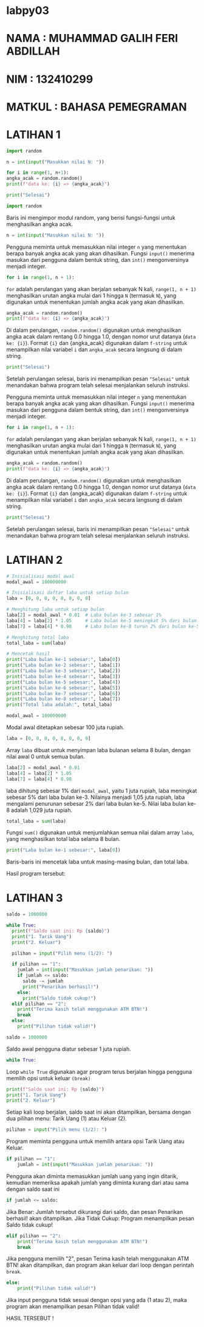 # labpy03
# NAMA : MUHAMMAD GALIH FERI ABDILLAH 
# NIM : 132410299
# MATKUL : BAHASA PEMEGRAMAN

# LATIHAN 1
  ```python
import random

n = int(input("Masukkan nilai N: "))

for i in range(1, n+1):
  angka_acak = random.random()
  print(f"data ke: {i} => {angka_acak}")

print("Selesai")
```

```python
import random
```
Baris ini mengimpor modul random, yang berisi fungsi-fungsi untuk menghasilkan angka acak.

```python
n = int(input("Masukkan nilai N: "))
```

Pengguna meminta untuk memasukkan nilai integer ```n``` yang menentukan berapa banyak angka acak yang akan dihasilkan. Fungsi ```input()``` menerima masukan dari pengguna dalam bentuk string, dan ```int()``` mengonversinya menjadi integer.

```python
for i in range(1, n + 1):
```

```for``` adalah perulangan yang akan berjalan sebanyak N kali, ```range(1, n + 1)``` menghasilkan urutan angka mulai dari 1 hingga ```N``` (termasuk ```N```), yang digunakan untuk menentukan jumlah angka acak yang akan dihasilkan.

```python
angka_acak = random.random()
print(f"data ke: {i} => {angka_acak}")
```

Di dalam perulangan, ```random.random()``` digunakan untuk menghasilkan angka acak dalam rentang 0.0 hingga 1.0, dengan nomor urut datanya (```data ke: {i}```). Format ```{i}``` dan {angka_acak} digunakan dalam ```f-string``` untuk menampilkan nilai variabel ```i``` dan ```angka_acak``` secara langsung di dalam string.

```python
print("Selesai")
```

Setelah perulangan selesai, baris ini menampilkan pesan ```"Selesai"``` untuk menandakan bahwa program telah selesai menjalankan seluruh instruksi.

Pengguna meminta untuk memasukkan nilai integer ```n``` yang menentukan berapa banyak angka acak yang akan dihasilkan. Fungsi ```input()``` menerima masukan dari pengguna dalam bentuk string, dan ```int()``` mengonversinya menjadi integer.

```python
for i in range(1, n + 1):
```

```for``` adalah perulangan yang akan berjalan sebanyak N kali, ```range(1, n + 1)``` menghasilkan urutan angka mulai dari 1 hingga ```N``` (termasuk ```N```), yang digunakan untuk menentukan jumlah angka acak yang akan dihasilkan.

```python
angka_acak = random.random()
print(f"data ke: {i} => {angka_acak}")
```

Di dalam perulangan, ```random.random()``` digunakan untuk menghasilkan angka acak dalam rentang 0.0 hingga 1.0, dengan nomor urut datanya (```data ke: {i}```). Format ```{i}``` dan {angka_acak} digunakan dalam ```f-string``` untuk menampilkan nilai variabel ```i``` dan ```angka_acak``` secara langsung di dalam string.

```python
print("Selesai")
```

Setelah perulangan selesai, baris ini menampilkan pesan ```"Selesai"``` untuk menandakan bahwa program telah selesai menjalankan seluruh instruksi.



# LATIHAN 2
```python
# Inisialisasi modal awal
modal_awal = 100000000

# Inisialisasi daftar laba untuk setiap bulan
laba = [0, 0, 0, 0, 0, 0, 0, 0]

# Menghitung laba untuk setiap bulan
laba[2] = modal_awal * 0.01  # Laba bulan ke-3 sebesar 1%
laba[4] = laba[2] * 1.05     # Laba bulan ke-5 meningkat 5% dari bulan ke-3
laba[7] = laba[4] * 0.98     # Laba bulan ke-8 turun 2% dari bulan ke-5

# Menghitung total laba
total_laba = sum(laba)

# Mencetak hasil
print("Laba bulan ke-1 sebesar:", laba[0])
print("Laba bulan ke-2 sebesar:", laba[1])
print("Laba bulan ke-3 sebesar:", laba[2])
print("Laba bulan ke-4 sebesar:", laba[3])
print("Laba bulan ke-5 sebesar:", laba[4])
print("Laba bulan ke-6 sebesar:", laba[5])
print("Laba bulan ke-7 sebesar:", laba[6])
print("Laba bulan ke-8 sebesar:", laba[7])
print("Total laba adalah:", total_laba)
```

```python
modal_awal = 100000000
```

Modal awal ditetapkan sebesar 100 juta rupiah.

```python
laba = [0, 0, 0, 0, 0, 0, 0, 0]
```

Array ```laba``` dibuat untuk menyimpan laba bulanan selama 8 bulan, dengan nilai awal 0 untuk semua bulan.

```python
laba[2] = modal_awal * 0.01  
laba[4] = laba[2] * 1.05     
laba[7] = laba[4] * 0.98
```

laba dihitung sebesar 1% dari ```modal_awal```, yaitu 1 juta rupiah, laba meningkat sebesar 5% dari laba bulan ke-3. Nilainya menjadi 1,05 juta rupiah, laba mengalami penurunan sebesar 2% dari laba bulan ke-5. Nilai laba bulan ke-8 adalah 1,029 juta rupiah.

```python
total_laba = sum(laba)
```

Fungsi ```sum()``` digunakan untuk menjumlahkan semua nilai dalam array ```laba```, yang menghasilkan total laba selama 8 bulan.

```python
print("Laba bulan ke-1 sebesar:", laba[0])
```

Baris-baris ini mencetak laba untuk masing-masing bulan, dan total laba.

Hasil program tersebut:


# LATIHAN 3
```python
saldo = 1000000

while True:
  print(f"Saldo saat ini: Rp {saldo}")
  print("1. Tarik Uang")
  print("2. Keluar")

  pilihan = input("Pilih menu (1/2): ")

  if pilihan == "1":
    jumlah = int(input("Masukkan jumlah penarikan: "))
    if jumlah <= saldo:
      saldo -= jumlah
      print("Penarikan berhasil!")
    else:
      print("Saldo tidak cukup!")
  elif pilihan == "2":
    print("Terima kasih telah menggunakan ATM BTN!")
    break
  else:
    print("Pilihan tidak valid!")
```

```python
saldo = 1000000
```

Saldo awal pengguna diatur sebesar 1 juta rupiah.

```python
while True:
```

Loop ```while True``` digunakan agar program terus berjalan hingga pengguna memilih opsi untuk keluar ```(break)```

```python
print(f"Saldo saat ini: Rp {saldo}")
print("1. Tarik Uang")
print("2. Keluar")
```

Setiap kali loop berjalan, saldo saat ini akan ditampilkan, bersama dengan dua pilihan menu: Tarik Uang (1) atau Keluar (2).

```python
pilihan = input("Pilih menu (1/2): ")
```

Program meminta pengguna untuk memilih antara opsi Tarik Uang atau Keluar.

```python
if pilihan == "1":
    jumlah = int(input("Masukkan jumlah penarikan: "))
```

Pengguna akan diminta memasukkan jumlah uang yang ingin ditarik, kemudian memeriksa apakah jumlah yang diminta kurang dari atau sama dengan saldo saat ini

```python
if jumlah <= saldo:
```

Jika Benar: Jumlah tersebut dikurangi dari saldo, dan pesan Penarikan berhasil! akan ditampilkan. Jika Tidak Cukup: Program menampilkan pesan Saldo tidak cukup!

```python
elif pilihan == "2":
    print("Terima kasih telah menggunakan ATM BTN!")
    break
```
Jika pengguna memilih "2", pesan Terima kasih telah menggunakan ATM BTN! akan ditampilkan, dan program akan keluar dari loop dengan perintah ```break```.

```python
else:
    print("Pilihan tidak valid!")
```

Jika input pengguna tidak sesuai dengan opsi yang ada (1 atau 2), maka program akan menampilkan pesan Pilihan tidak valid!

HASIL TERSEBUT ! 
